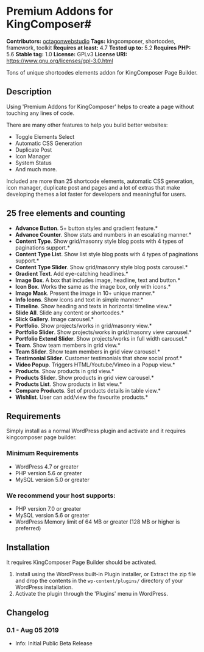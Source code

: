 # Premium Addons for KingComposer#

**Contributors:** [octagonwebstudio](https://profiles.wordpress.org/octagonwebstudio/)
**Tags:** kingcomposer, shortcodes, framework, toolkit
**Requires at least:** 4.7
**Tested up to:** 5.2
**Requires PHP:** 5.6
**Stable tag:** 1.0
**License:** GPLv3
**License URI:** https://www.gnu.org/licenses/gpl-3.0.html

Tons of unique shortcodes elements addon for KingComposer Page Builder.


## Description ##

Using 'Premium Addons for KingComposer' helps to create a page without touching any lines of code.

There are many other features to help you build better websites:

* Toggle Elements Select
* Automatic CSS Generation
* Duplicate Post
* Icon Manager
* System Status
* And much more.

Included are more than 25 shortcode elements, automatic CSS generation, icon manager, duplicate post and pages and a lot of extras that make developing themes a lot faster for developers and meaningful for users.


## 25 free elements and counting ##

- **Advance Button**. 5+ button styles and gradient feature.*
- **Advance Counter**. Show stats and numbers in an escalating manner.*
- **Content Type**. Show grid/masonry style blog posts with 4 types of paginations support.*
- **Content Type List**. Show list style blog posts with 4 types of paginations support.*
- **Content Type Slider**. Show grid/masonry style blog posts carousel.*
- **Gradient Text**. Add eye-catching headlines.*
- **Image Box**. A box that includes image, headline, text and button.*
- **Icon Box**. Works the same as the image box, only with icons.*
- **Image Mask**. Present the image in 10+ unique manner.*
- **Info Icons**. Show icons and text in simple manner.*
- **Timeline**. Show heading and texts in horizontal timeline view.*
- **Slide All**. Slide any content or shortcodes.*
- **Slick Gallery**. Image carousel.*
- **Portfolio**. Show projects/works in grid/masonry view.*
- **Portfolio Slider**. Show projects/works in grid/masonry view carousel.*
- **Portfolio Extend Slider**. Show projects/works in full width carousel.*
- **Team**. Show team members in grid view.*
- **Team Slider**. Show team members in grid view carousel.*
- **Testimonial Slider**. Customer testimonials that show social proof.*
- **Video Popup**. Triggers HTML/Youtube/Vimeo in a Popup view.*
- **Products**. Show products in grid view.*
- **Products Slider**. Show products in grid view carousel.*
- **Products List**. Show products in list view.*
- **Compare Products**. Set of products details in table view.*
- **Wishlist**. User can add/view the favourite products.*


## Requirements ##

Simply install as a normal WordPress plugin and activate and it requires kingcomposer page builder.

### Minimum Requirements ###

* WordPress 4.7 or greater
* PHP version 5.6 or greater
* MySQL version 5.0 or greater

### We recommend your host supports: ###

* PHP version 7.0 or greater
* MySQL version 5.6 or greater
* WordPress Memory limit of 64 MB or greater (128 MB or higher is preferred)


## Installation ##

It requires KingComposer Page Builder should be activated.

1. Install using the WordPress built-in Plugin installer, or Extract the zip file and drop the contents in the `wp-content/plugins/` directory of your WordPress installation.
2. Activate the plugin through the 'Plugins' menu in WordPress.


## Changelog ##

### 0.1 - Aug 05 2019 ###
* Info: Initial Public Beta Release

